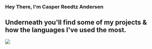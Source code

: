 ### Hey There, I'm Casper Reedtz Andersen
## Underneath you'll find some of my projects & how the languages I've used the most. 

<a href="https://github.com/CasperRA/CasperRA">
  <img align="center" src="https://github-readme-stats.vercel.app/api/top-langs/?username=CasperRA&hide=java,html,tex&title_color=ffffff&text_color=c9cacc&icon_color=2bbc8a&bg_color=1d1f21&langs_count=3" />
</a>

<!--
**CasperRA/CasperRA** is a ✨ _special_ ✨ repository because its `README.md` (this file) appears on your GitHub profile.

Here are some ideas to get you started:

- 🔭 I’m currently working on ...
- 🌱 I’m currently learning ...
- 👯 I’m looking to collaborate on ...
- 🤔 I’m looking for help with ...
- 💬 Ask me about ...
- 📫 How to reach me: ...
- 😄 Pronouns: ...
- ⚡ Fun fact: ...
-->
